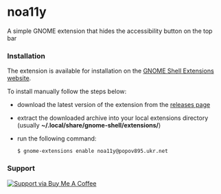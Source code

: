 # noa11y

A simple GNOME extension that hides the accessibility button on the top bar

### Installation

The extension is available for installation on the [GNOME Shell Extensions website](https://extensions.gnome.org/extension/5162/no-a11y/).

To install manually follow the steps below:

- download the latest version of the extension from the [releases page](https://github.com/popov895/noa11y/releases)
- extract the downloaded archive into your local extensions directory (usually **~/.local/share/gnome-shell/extensions/**)
- run the following command:

   `$ gnome-extensions enable noa11y@popov895.ukr.net`

### Support

[![Support via Buy Me A Coffee](https://www.buymeacoffee.com/assets/img/guidelines/download-assets-sm-1.svg)](https://www.buymeacoffee.com/popov895a)
